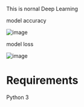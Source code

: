 This is nornal Deep Learning


model accuracy

![image](https://github.com/LIMON-714/Driver_identification/assets/81027586/3794bdd7-9200-4773-bc98-bc614af88d2b)

model loss

![image](https://github.com/LIMON-714/Driver_identification/assets/81027586/74c240fd-4a2e-46f8-b965-0936baccfee9)


<h1>Requirements</h1>

Python 3
